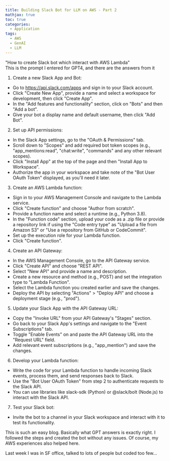 ```yaml
---
title: Building Slack Bot for LLM on AWS - Part 2
mathjax: true
toc: true
categories:
  - Application
tags:
  - AWS
  - GenAI
  - LLM
---
```


"How to create Slack bot which interact with AWS Lambda"  
This is the prompt I entered for GPT4, and there are the answers from it

1. Create a new Slack App and Bot:
- Go to https://api.slack.com/apps and sign in to your Slack account.
- Click "Create New App", provide a name and select a workspace for development, then click "Create App".
- In the "Add features and functionality" section, click on "Bots" and then "Add a bot".
- Give your bot a display name and default username, then click "Add Bot".

2. Set up API permissions:
- In the Slack App settings, go to the "OAuth & Permissions" tab.
- Scroll down to "Scopes" and add required bot token scopes (e.g., "app_mentions:read", "chat:write", "commands" and any other relevant scopes).
- Click "Install App" at the top of the page and then "Install App to Workspace".
- Authorize the app in your workspace and take note of the "Bot User OAuth Token" displayed, as you'll need it later.

3. Create an AWS Lambda function:
- Sign in to your AWS Management Console and navigate to the Lambda service.
- Click "Create function" and choose "Author from scratch".
- Provide a function name and select a runtime (e.g., Python 3.8).
- In the "Function code" section, upload your code as a .zip file or provide a repository link if using the "Code entry type" as "Upload a file from Amazon S3" or "Use a repository from GitHub or CodeCommit".
- Set up the execution role for your Lambda function.
- Click "Create function".

4. Create an API Gateway:
- In the AWS Management Console, go to the API Gateway service.
- Click "Create API" and choose "REST API".
- Select "New API" and provide a name and description.
- Create a new resource and method (e.g., POST) and set the integration type to "Lambda Function".
- Select the Lambda function you created earlier and save the changes.
- Deploy the API by selecting "Actions" > "Deploy API" and choose a deployment stage (e.g., "prod").

5. Update your Slack App with the API Gateway URL:
- Copy the "Invoke URL" from your API Gateway's "Stages" section.
- Go back to your Slack App's settings and navigate to the "Event Subscriptions" tab.
- Toggle "Enable Events" on and paste the API Gateway URL into the "Request URL" field.
- Add relevant event subscriptions (e.g., "app_mention") and save the changes.

6. Develop your Lambda function:
- Write the code for your Lambda function to handle incoming Slack events, process them, and send responses back to Slack.
- Use the "Bot User OAuth Token" from step 2 to authenticate requests to the Slack API.
- You can use libraries like slack-sdk (Python) or @slack/bolt (Node.js) to interact with the Slack API.

7. Test your Slack bot:
- Invite the bot to a channel in your Slack workspace and interact with it to test its functionality.

This is such an easy blog. Basically what GPT answers is exactly right.
I followed the steps and created the bot without any issues. Of course, my AWS experiences also helped here.

Last week I was in SF office, talked to lots of people but coded too few...